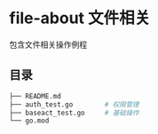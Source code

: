 # file-about 文件相关

包含文件相关操作例程

## 目录

```sh
├── README.md
├── auth_test.go        # 权限管理
├── baseact_test.go     # 基础操作
└── go.mod
```